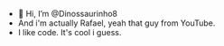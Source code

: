 - 👋 Hi, I’m @Dinossaurinho8
- And i'm actually Rafael, yeah that guy from YouTube.
- I like code. It's cool i guess.

<!---
Dinossaurinho8/Dinossaurinho8 is a ✨ special ✨ repository because its `README.md` (this file) appears on your GitHub profile.
You can click the Preview link to take a look at your changes.
--->
